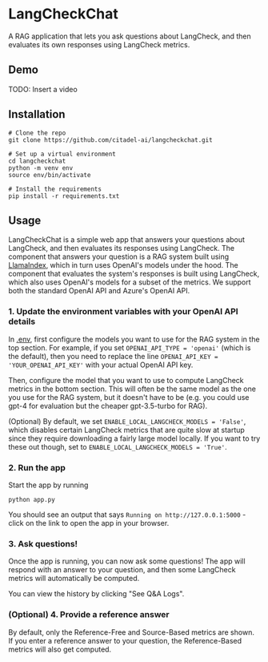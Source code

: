 # LangCheckChat

A RAG application that lets you ask questions about LangCheck, and then
evaluates its own responses using LangCheck metrics.

## Demo

TODO: Insert a video

## Installation

```
# Clone the repo
git clone https://github.com/citadel-ai/langcheckchat.git

# Set up a virtual environment
cd langcheckchat
python -m venv env
source env/bin/activate

# Install the requirements
pip install -r requirements.txt
```

## Usage

LangCheckChat is a simple web app that answers your questions about LangCheck,
and then evaluates its responses using LangCheck. The component that answers
your question is a RAG system built using
[LlamaIndex](https://github.com/run-llama/llama_index), which in turn uses
OpenAI's models under the hood. The component that evaluates the system's
responses is built using LangCheck, which also uses OpenAI's models for a subset
of the metrics. We support both the standard OpenAI API and Azure's OpenAI API.

### 1. Update the environment variables with your OpenAI API details

In [.env](.env), first configure the models you want to use for the RAG system
in the top section. For example, if you set `OPENAI_API_TYPE = 'openai'` (which
is the default), then you need to replace the line
`OPENAI_API_KEY = 'YOUR_OPENAI_API_KEY'` with your actual OpenAI API key.

Then, configure the model that you want to use to compute LangCheck metrics in
the bottom section. This will often be the same model as the one you use for the
RAG system, but it doesn't have to be (e.g. you could use gpt-4 for evaluation
but the cheaper gpt-3.5-turbo for RAG).

(Optional) By default, we set `ENABLE_LOCAL_LANGCHECK_MODELS = 'False'`, which
disables certain LangCheck metrics that are quite slow at startup since they
require downloading a fairly large model locally. If you want to try these out
though, set to `ENABLE_LOCAL_LANGCHECK_MODELS = 'True'`.

### 2. Run the app

Start the app by running
```
python app.py
```

You should see an output that says `Running on http://127.0.0.1:5000` - click
on the link to open the app in your browser.

### 3. Ask questions!

Once the app is running, you can now ask some questions! The app will respond
with an answer to your question, and then some LangCheck metrics will
automatically be computed.

You can view the history by clicking "See Q&A Logs".

### (Optional) 4. Provide a reference answer

By default, only the Reference-Free and Source-Based metrics are shown. If you
enter a reference answer to your question, the Reference-Based metrics will
also get computed.